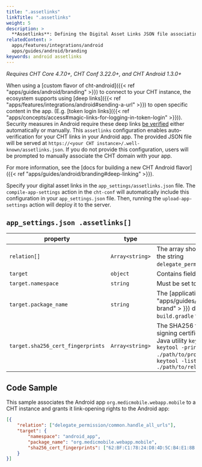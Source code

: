 ```yaml
---
title: ".assetlinks"
linkTitle: ".assetlinks"
weight: 5
description: >
  **Assetlinks**: Defining the Digital Asset Links JSON file associating your domain with your Android app.
relatedContent: >
  apps/features/integrations/android
  apps/guides/android/branding
keywords: android assetlinks
---
```


*Requires CHT Core 4.7.0+, CHT Conf 3.22.0+, and CHT Android 1.3.0+*

When using a [custom flavor of cht-android]({{< ref "apps/guides/android/branding" >}}) to connect to your CHT instance, the ecosystem supports using [deep links]({{< ref "apps/features/integrations/android#sending-a-url" >}}) to open specific content in the app. (E.g. [token login links]({{< ref "apps/concepts/access#magic-links-for-logging-in-token-login" >}})). Security measures in Android require these deep links [be verified](https://developer.android.com/training/app-links/verify-android-applinks) either automatically or manually.  This `assetlinks` configuration enables auto-verification for your CHT links in your Android app. The provided JSON file will be served at `https://<your CHT instance>/.well-known/assetlinks.json`. If you do not provide this configuration, users will be prompted to manually associate the CHT domain with your app.

For more information, see the [docs for building a new CHT Android flavor]({{< ref "apps/guides/android/branding#deep-linking" >}}).

Specify your digital asset links in the `app_settings/assetlinks.json` file. The `compile-app-settings` action in the `cht-conf` will automatically include this configuration in your `app_settings.json` file. Then, running the `upload-app-settings` action will deploy it to the server.

## `app_settings.json .assetlinks[]`

| property                          | type             | description                                                                                                                                                                                                                         | required |
|-----------------------------------|------------------|-------------------------------------------------------------------------------------------------------------------------------------------------------------------------------------------------------------------------------------|----------|
| `relation[]`                      | `Array<string>`  | The array should contain only one element: the string `delegate_permission/common.handle_all_urls`.                                                                                                                                 | yes      |
| `target`                          | `object`         | Contains fields to identify associated apps.                                                                                                                                                                                        | yes      |
| `target.namespace`                | `string`         | Must be set to `android_app`.                                                                                                                                                                                                       | yes      |
| `target.package_name`             | `string`         | The [application ID]({{ < ref "apps/guides/android/branding#2-new-brand" > }}) declared in the app's `build.gradle` file.                                                                                                                                                                       | yes      |
| `target.sha256_cert_fingerprints` | `Array<string>`  | The SHA256 fingerprints of your app’s signing certificate. You can get it with the Java utility `keytool`.<br>`keytool -printcert -jarfile ./path/to/project.apk` or<br>`keytool -list -v -keystore ./path/to/release-key.keystore` | yes      |

## Code Sample

This sample associates the Android app `org.medicmobile.webapp.mobile` to a CHT instance and grants it link-opening rights to the Android app:

```json
[{
	"relation": ["delegate_permission/common.handle_all_urls"],
	"target": {
		"namespace": "android_app",
		"package_name": "org.medicmobile.webapp.mobile",
		"sha256_cert_fingerprints": ["62:BF:C1:78:24:D8:4D:5C:B4:E1:8B:66:98:EA:14:16:57:6F:A4:E5:96:CD:93:81:B2:65:19:71:A7:80:EA:4D"]
	}
}]
```
